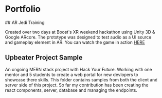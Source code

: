 # Portfolio 

## AR Jedi Training 

Created over two days at Boost's XR weekend hackathon using Unity 3D & Google ARcore. The prototype was designed to test audio as a UI source and gameplay element in AR. You can watch the game in action [HERE](https://www.youtube.com/watch?v=utXSMC1-PBM&feature=youtu.be&fbclid=IwAR1p6DNw-nzMohE7PapvmwpgRnUVEE2aVjLsxPbxjD7je4W5rgSK6jPaXKo)

## Upbeater Project Sample 

An ongoing MERN stack project with Hack Your Future. Working with one mentor and 5 students to create a web portal for new devlopers to showcase there skills. This folder contains samples from both the client and server side of this project. So far my contribution has been creating the react components, server, database and managing the endpoints. 